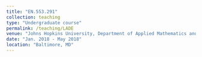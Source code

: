 ```yaml
---
title: "EN.553.291"
collection: teaching
type: "Undergraduate course"
permalink: /teaching/LADE
venue: "Johns Hopkins University, Department of Applied Mathematics and Statistics"
date: "Jan. 2018 - May 2018"
location: "Baltimore, MD"
---
```

